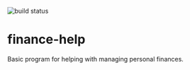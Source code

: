 
![build status](https://travis-ci.org/gline9/finance-help.svg?branch=master)

# finance-help

Basic program for helping with managing personal finances.
